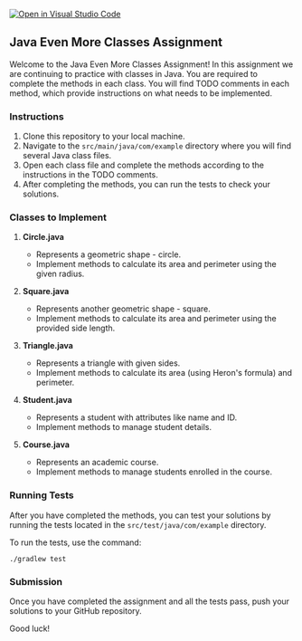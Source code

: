 [![Open in Visual Studio Code](https://classroom.github.com/assets/open-in-vscode-718a45dd9cf7e7f842a935f5ebbe5719a5e09af4491e668f4dbf3b35d5cca122.svg)](https://classroom.github.com/online_ide?assignment_repo_id=12342956&assignment_repo_type=AssignmentRepo)
## Java Even More Classes Assignment

Welcome to the Java Even More Classes Assignment! In this assignment we are continuing to practice with classes in Java. You are required to complete the methods in each class. You will find TODO comments in each method, which provide instructions on what needs to be implemented.

### Instructions

1. Clone this repository to your local machine.
2. Navigate to the `src/main/java/com/example` directory where you will find several Java class files.
3. Open each class file and complete the methods according to the instructions in the TODO comments.
4. After completing the methods, you can run the tests to check your solutions.

### Classes to Implement

1. **Circle.java**
    - Represents a geometric shape - circle.
    - Implement methods to calculate its area and perimeter using the given radius.

2. **Square.java**
    - Represents another geometric shape - square.
    - Implement methods to calculate its area and perimeter using the provided side length.

3. **Triangle.java**
    - Represents a triangle with given sides.
    - Implement methods to calculate its area (using Heron's formula) and perimeter.

4. **Student.java**
    - Represents a student with attributes like name and ID.
    - Implement methods to manage student details.

5. **Course.java**
    - Represents an academic course.
    - Implement methods to manage students enrolled in the course.

### Running Tests

After you have completed the methods, you can test your solutions by running the tests located in the `src/test/java/com/example` directory.

To run the tests, use the command:

```
./gradlew test
```

### Submission

Once you have completed the assignment and all the tests pass, push your solutions to your GitHub repository.

Good luck!
